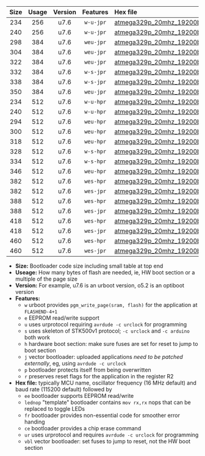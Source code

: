 |Size|Usage|Version|Features|Hex file|
|:-:|:-:|:-:|:-:|:--|
|234|256|u7.6|`w-u-jpr`|[atmega329p_20mhz_19200bps_ur_vbl.hex](https://raw.githubusercontent.com/stefanrueger/urboot/main/atmega329p_20mhz_19200bps_ur_vbl.hex)|
|240|256|u7.6|`w-u-jpr`|[atmega329p_20mhz_19200bps_lednop_ur_vbl.hex](https://raw.githubusercontent.com/stefanrueger/urboot/main/atmega329p_20mhz_19200bps_lednop_ur_vbl.hex)|
|298|384|u7.6|`weu-jpr`|[atmega329p_20mhz_19200bps_ee_ur_vbl.hex](https://raw.githubusercontent.com/stefanrueger/urboot/main/atmega329p_20mhz_19200bps_ee_ur_vbl.hex)|
|304|384|u7.6|`weu-jpr`|[atmega329p_20mhz_19200bps_ee_lednop_ur_vbl.hex](https://raw.githubusercontent.com/stefanrueger/urboot/main/atmega329p_20mhz_19200bps_ee_lednop_ur_vbl.hex)|
|322|384|u7.6|`weu-jpr`|[atmega329p_20mhz_19200bps_ee_lednop_fr_ur_vbl.hex](https://raw.githubusercontent.com/stefanrueger/urboot/main/atmega329p_20mhz_19200bps_ee_lednop_fr_ur_vbl.hex)|
|332|384|u7.6|`w-s-jpr`|[atmega329p_20mhz_19200bps_vbl.hex](https://raw.githubusercontent.com/stefanrueger/urboot/main/atmega329p_20mhz_19200bps_vbl.hex)|
|338|384|u7.6|`w-s-jpr`|[atmega329p_20mhz_19200bps_lednop_vbl.hex](https://raw.githubusercontent.com/stefanrueger/urboot/main/atmega329p_20mhz_19200bps_lednop_vbl.hex)|
|350|384|u7.6|`weu-jpr`|[atmega329p_20mhz_19200bps_ee_lednop_fr_ce_ur_vbl.hex](https://raw.githubusercontent.com/stefanrueger/urboot/main/atmega329p_20mhz_19200bps_ee_lednop_fr_ce_ur_vbl.hex)|
|234|512|u7.6|`w-u-hpr`|[atmega329p_20mhz_19200bps_ur.hex](https://raw.githubusercontent.com/stefanrueger/urboot/main/atmega329p_20mhz_19200bps_ur.hex)|
|240|512|u7.6|`w-u-hpr`|[atmega329p_20mhz_19200bps_lednop_ur.hex](https://raw.githubusercontent.com/stefanrueger/urboot/main/atmega329p_20mhz_19200bps_lednop_ur.hex)|
|294|512|u7.6|`weu-hpr`|[atmega329p_20mhz_19200bps_ee_ur.hex](https://raw.githubusercontent.com/stefanrueger/urboot/main/atmega329p_20mhz_19200bps_ee_ur.hex)|
|300|512|u7.6|`weu-hpr`|[atmega329p_20mhz_19200bps_ee_lednop_ur.hex](https://raw.githubusercontent.com/stefanrueger/urboot/main/atmega329p_20mhz_19200bps_ee_lednop_ur.hex)|
|318|512|u7.6|`weu-hpr`|[atmega329p_20mhz_19200bps_ee_lednop_fr_ur.hex](https://raw.githubusercontent.com/stefanrueger/urboot/main/atmega329p_20mhz_19200bps_ee_lednop_fr_ur.hex)|
|328|512|u7.6|`w-s-hpr`|[atmega329p_20mhz_19200bps.hex](https://raw.githubusercontent.com/stefanrueger/urboot/main/atmega329p_20mhz_19200bps.hex)|
|334|512|u7.6|`w-s-hpr`|[atmega329p_20mhz_19200bps_lednop.hex](https://raw.githubusercontent.com/stefanrueger/urboot/main/atmega329p_20mhz_19200bps_lednop.hex)|
|346|512|u7.6|`weu-hpr`|[atmega329p_20mhz_19200bps_ee_lednop_fr_ce_ur.hex](https://raw.githubusercontent.com/stefanrueger/urboot/main/atmega329p_20mhz_19200bps_ee_lednop_fr_ce_ur.hex)|
|382|512|u7.6|`wes-hpr`|[atmega329p_20mhz_19200bps_ee.hex](https://raw.githubusercontent.com/stefanrueger/urboot/main/atmega329p_20mhz_19200bps_ee.hex)|
|382|512|u7.6|`wes-jpr`|[atmega329p_20mhz_19200bps_ee_vbl.hex](https://raw.githubusercontent.com/stefanrueger/urboot/main/atmega329p_20mhz_19200bps_ee_vbl.hex)|
|388|512|u7.6|`wes-hpr`|[atmega329p_20mhz_19200bps_ee_lednop.hex](https://raw.githubusercontent.com/stefanrueger/urboot/main/atmega329p_20mhz_19200bps_ee_lednop.hex)|
|388|512|u7.6|`wes-jpr`|[atmega329p_20mhz_19200bps_ee_lednop_vbl.hex](https://raw.githubusercontent.com/stefanrueger/urboot/main/atmega329p_20mhz_19200bps_ee_lednop_vbl.hex)|
|418|512|u7.6|`wes-hpr`|[atmega329p_20mhz_19200bps_ee_lednop_fr.hex](https://raw.githubusercontent.com/stefanrueger/urboot/main/atmega329p_20mhz_19200bps_ee_lednop_fr.hex)|
|418|512|u7.6|`wes-jpr`|[atmega329p_20mhz_19200bps_ee_lednop_fr_vbl.hex](https://raw.githubusercontent.com/stefanrueger/urboot/main/atmega329p_20mhz_19200bps_ee_lednop_fr_vbl.hex)|
|460|512|u7.6|`wes-hpr`|[atmega329p_20mhz_19200bps_ee_lednop_fr_ce.hex](https://raw.githubusercontent.com/stefanrueger/urboot/main/atmega329p_20mhz_19200bps_ee_lednop_fr_ce.hex)|
|460|512|u7.6|`wes-jpr`|[atmega329p_20mhz_19200bps_ee_lednop_fr_ce_vbl.hex](https://raw.githubusercontent.com/stefanrueger/urboot/main/atmega329p_20mhz_19200bps_ee_lednop_fr_ce_vbl.hex)|

- **Size:** Bootloader code size including small table at top end
- **Useage:** How many bytes of flash are needed, ie, HW boot section or a multiple of the page size
- **Version:** For example, u7.6 is an urboot version, o5.2 is an optiboot version
- **Features:**
  + `w` urboot provides `pgm_write_page(sram, flash)` for the application at `FLASHEND-4+1`
  + `e` EEPROM read/write support
  + `u` uses urprotocol requiring `avrdude -c urclock` for programming
  + `s` uses skeleton of STK500v1 protocol; `-c urclock` and `-c arduino` both work
  + `h` hardware boot section: make sure fuses are set for reset to jump to boot section
  + `j` vector bootloader: uploaded applications *need to be patched externally*, eg, using `avrdude -c urclock`
  + `p` bootloader protects itself from being overwritten
  + `r` preserves reset flags for the application in the register R2
- **Hex file:** typically MCU name, oscillator frequency (16 MHz default) and baud rate (115200 default) followed by
  + `ee` bootloader supports EEPROM read/write
  + `lednop` "template" bootloader contains `mov rx,rx` nops that can be replaced to toggle LEDs
  + `fr` bootloader provides non-essential code for smoother error handing
  + `ce` bootloader provides a chip erase command
  + `ur` uses urprotocol and requires `avrdude -c urclock` for programming
  + `vbl` vector bootloader: set fuses to jump to reset, not the HW boot section
